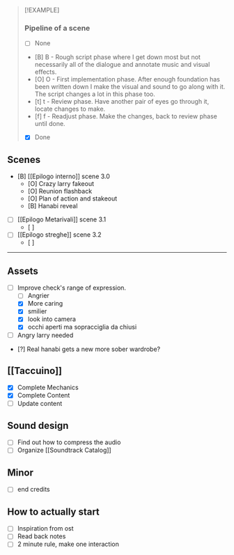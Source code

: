 
> [!EXAMPLE]
> ### Pipeline of a scene
> - [ ] None
> - [B] B - Rough script phase where I get down most but not necessarily all of the dialogue and annotate music and visual effects.
> - [O] O - First implementation phase. After enough foundation has been written down I make the visual and sound to go along with it. The script changes a lot in this phase too.
> - [t] t - Review phase. Have another pair of eyes go through it, locate changes to make.
> - [f] f - Readjust phase. Make the changes, back to review phase until done.
> - [x] Done


## Scenes

- [B] [[Epilogo interno]] scene 3.0
	- [O] Crazy larry fakeout
	- [O] Reunion flashback
	- [O] Plan of action and stakeout
	- [B] Hanabi reveal
- [ ] [[Epilogo Metarivali]] scene 3.1
	- [ ] 
- [ ] [[Epilogo streghe]] scene 3.2
	- [ ] 


---

## Assets
- [ ] Improve check's range of expression.
	- [ ] Angrier
	- [x] More caring
	- [x] smilier
	- [x] look into camera
	- [x] occhi aperti ma sopracciglia da chiusi
- [ ] Angry larry needed
- [?] Real hanabi gets a new more sober wardrobe?

## [[Taccuino]]
- [x] Complete Mechanics
- [x] Complete Content
- [ ] Update content
## Sound design
- [ ] Find out how to compress the audio
- [ ] Organize [[Soundtrack Catalog]]

## Minor
- [ ] end credits

## How to actually start
- [ ] Inspiration from ost
- [ ] Read back notes
- [ ] 2 minute rule, make one interaction